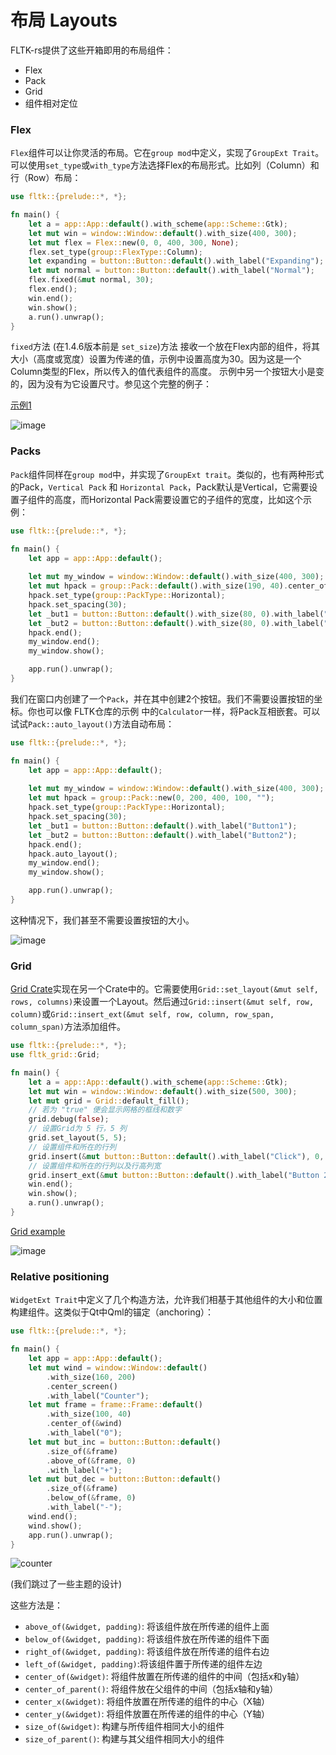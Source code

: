 # 布局 Layouts

FLTK-rs提供了这些开箱即用的布局组件：
- Flex
- Pack
- Grid
- 组件相对定位

### Flex
`Flex`组件可以让你灵活的布局。它在`group mod`中定义，实现了`GroupExt Trait`。可以使用`set_type`或`with_type`方法选择Flex的布局形式。比如列（Column）和行（Row）布局：
```rust
use fltk::{prelude::*, *};

fn main() {
    let a = app::App::default().with_scheme(app::Scheme::Gtk);
    let mut win = window::Window::default().with_size(400, 300);
    let mut flex = Flex::new(0, 0, 400, 300, None);
    flex.set_type(group::FlexType::Column);
    let expanding = button::Button::default().with_label("Expanding");
    let mut normal = button::Button::default().with_label("Normal");
    flex.fixed(&mut normal, 30);
    flex.end();
    win.end();
    win.show();
    a.run().unwrap();
}
```
`fixed`方法 (在1.4.6版本前是 `set_size`)方法 接收一个放在Flex内部的组件，将其大小（高度或宽度）设置为传递的值，示例中设置高度为30。因为这是一个Column类型的Flex，所以传入的值代表组件的高度。
示例中另一个按钮大小是变的，因为没有为它设置尺寸。参见这个完整的例子：

[示例1](https://github.com/fltk-rs/fltk-rs/blob/master/fltk/examples/flex.rs)

![image](https://github.com/osen/FL_Flex/raw/main/doc/login.png)

### Packs
`Pack`组件同样在`group mod`中，并实现了`GroupExt trait`。类似的，也有两种形式的Pack，`Vertical Pack` 和 `Horizontal Pack`，Pack默认是Vertical，它需要设置子组件的高度，而Horizontal Pack需要设置它的子组件的宽度，比如这个示例：
```rust
use fltk::{prelude::*, *};

fn main() {
    let app = app::App::default();
    
    let mut my_window = window::Window::default().with_size(400, 300);
    let mut hpack = group::Pack::default().with_size(190, 40).center_of(&my_window);
    hpack.set_type(group::PackType::Horizontal);
    hpack.set_spacing(30);
    let _but1 = button::Button::default().with_size(80, 0).with_label("Button1");
    let _but2 = button::Button::default().with_size(80, 0).with_label("Button2");
    hpack.end();
    my_window.end();
    my_window.show();

    app.run().unwrap();
}
```
我们在窗口内创建了一个`Pack`，并在其中创建2个按钮。我们不需要设置按钮的坐标。你也可以像 FLTK仓库的示例 中的`Calculator`一样，将Pack互相嵌套。可以试试`Pack::auto_layout()`方法自动布局：

```rust
use fltk::{prelude::*, *};

fn main() {
    let app = app::App::default();
    
    let mut my_window = window::Window::default().with_size(400, 300);
    let mut hpack = group::Pack::new(0, 200, 400, 100, "");
    hpack.set_type(group::PackType::Horizontal);
    hpack.set_spacing(30);
    let _but1 = button::Button::default().with_label("Button1");
    let _but2 = button::Button::default().with_label("Button2");
    hpack.end();
    hpack.auto_layout();
    my_window.end();
    my_window.show();

    app.run().unwrap();
}
```
这种情况下，我们甚至不需要设置按钮的大小。

![image](https://user-images.githubusercontent.com/37966791/100937983-ef8bf400-3504-11eb-9da1-09c5ac1aade4.png)

### Grid
[Grid Crate](https://github.com/fltk-rs/fltk-grid)实现在另一个Crate中的。它需要使用`Grid::set_layout(&mut self, rows, columns)`来设置一个Layout。然后通过`Grid::insert(&mut self, row, column)`或`Grid::insert_ext(&mut self, row, column, row_span, column_span)`方法添加组件。

```rust
use fltk::{prelude::*, *};
use fltk_grid::Grid;

fn main() {
    let a = app::App::default().with_scheme(app::Scheme::Gtk);
    let mut win = window::Window::default().with_size(500, 300);
    let mut grid = Grid::default_fill();
    // 若为 "true" 便会显示网格的框线和数字
    grid.debug(false); 
    // 设置Grid为 5 行，5 列
    grid.set_layout(5, 5); 
    // 设置组件和所在的行列
    grid.insert(&mut button::Button::default().with_label("Click"), 0, 1); 
    // 设置组件和所在的行列以及行高列宽
    grid.insert_ext(&mut button::Button::default().with_label("Button 2"), 2, 1, 3, 1); 
    win.end();
    win.show();
    a.run().unwrap();
}
```

[Grid example](https://github.com/fltk-rs/fltk-grid/blob/main/examples/form.rs)

![image](https://user-images.githubusercontent.com/37966791/160347418-b8b54408-3dc9-4fc4-93e8-fb6c1c0282e9.png)

### Relative positioning
`WidgetExt Trait`中定义了几个构造方法，允许我们相基于其他组件的大小和位置构建组件。这类似于Qt中Qml的锚定（anchoring）：
```rust
use fltk::{prelude::*, *};

fn main() {
    let app = app::App::default();
    let mut wind = window::Window::default()
        .with_size(160, 200)
        .center_screen()
        .with_label("Counter");
    let mut frame = frame::Frame::default()
        .with_size(100, 40)
        .center_of(&wind)
        .with_label("0");
    let mut but_inc = button::Button::default()
        .size_of(&frame)
        .above_of(&frame, 0)
        .with_label("+");
    let mut but_dec = button::Button::default()
        .size_of(&frame)
        .below_of(&frame, 0)
        .with_label("-");
    wind.end();
    wind.show();
    app.run().unwrap();
}
```

![counter](https://github.com/MoAlyousef/fltk-rs/raw/master/screenshots/counter.jpg)

(我们跳过了一些主题的设计)

这些方法是：
- `above_of(&widget, padding)`: 将该组件放在所传递的组件上面
- `below_of(&widget, padding)`: 将该组件放在所传递的组件下面
- `right_of(&widget, padding)`: 将该组件放在所传递的组件右边
- `left_of(&widget, padding)`:将该组件置于所传递的组件左边
- `center_of(&widget)`: 将组件放置在所传递的组件的中间（包括x和y轴）
- `center_of_parent()`: 将组件放在父组件的中间（包括x轴和y轴）
- `center_x(&widget)`: 将组件放置在所传递的组件的中心（X轴）
- `center_y(&widget)`: 将组件放置在所传递的组件的中心（Y轴）
- `size_of(&widget)`: 构建与所传组件相同大小的组件
- `size_of_parent()`: 构建与其父组件相同大小的组件